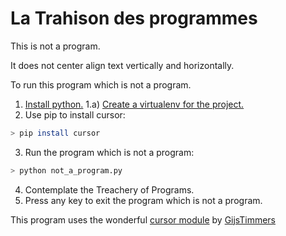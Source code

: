 # La Trahison des programmes

This is not a program.

It does not center align text vertically and horizontally.

To run this program which is not a program.

1) [Install python.](https://www.python.org/downloads/)
1.a) [Create a virtualenv for the project.](https://packaging.python.org/guides/installing-using-pip-and-virtualenv/)
2) Use pip to install cursor:
```bash
> pip install cursor
```
3) Run the program which is not a program:
```bash
> python not_a_program.py
```
4) Contemplate the Treachery of Programs.
5) Press any key to exit the program which is not a program.



This program uses the wonderful [cursor module](https://github.com/GijsTimmers/cursor) by [GijsTimmers](https://github.com/GijsTimmers)